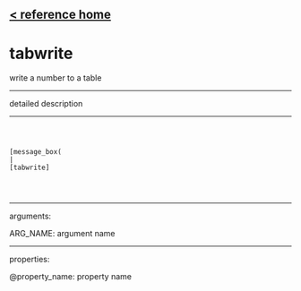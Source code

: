 [< reference home](ceammc_lib.html)
---

# tabwrite


write a number to a table

---

detailed description
<br>


---


```



[message_box(                                 
|
[tabwrite]


            
```

---
arguments:

ARG_NAME: argument name<br>

---
properties:

@property_name: property name<br>

